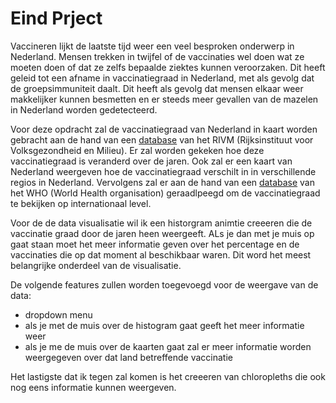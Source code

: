 Eind Prject
============
Vaccineren lijkt de laatste tijd weer een veel besproken onderwerp in Nederland. Mensen trekken in twijfel of de vaccinaties wel doen wat ze moeten doen of dat ze zelfs bepaalde ziektes kunnen veroorzaken. Dit heeft geleid tot een afname in vaccinatiegraad in Nederland, met als gevolg dat de groepsimmuniteit daalt. Dit heeft als gevolg dat mensen elkaar weer makkelijker kunnen besmetten en er steeds meer gevallen van de mazelen in Nederland worden gedetecteerd. 

Voor deze opdracht zal de vaccinatiegraad van Nederland in kaart worden gebracht aan de hand van een [database](https://www.volksgezondheidenzorg.info/onderwerp/vaccinaties/cijfers-context/trends#node-trend-vaccinatiegraad-zuigelingen) van het RIVM (Rijksinstituut voor Volksgezondheid en Milieu). Er zal worden gekeken hoe deze vaccinatiegraad is veranderd over de jaren. Ook zal er een kaart van Nederland weergeven hoe de vaccinatiegraad verschilt in in verschillende regios in Nederland. Vervolgens zal er aan de hand van een [database](http://apps.who.int/gho/data/node.main.A824?lang=en) van het WHO (World Health organisation) geraadlpeegd om de vaccinatiegraad te bekijken op internationaal level. 

Voor de de data visualisatie wil ik een historgram animtie creeeren die de vaccinatie graad door de jaren heen weergeeft. ALs je dan met je muis op gaat staan moet het meer informatie geven over het percentage en de vaccinaties die op dat moment al beschikbaar waren. Dit word het meest belangrijke onderdeel van de visualisatie.

De volgende features zullen worden toegevoegd voor de weergave van de data:

* dropdown menu
* als je met de muis over de histogram gaat geeft het meer informatie weer
* als je me de muis over de kaarten gaat zal er meer informatie worden weergegeven over dat land betreffende vaccinatie

Het lastigste dat ik tegen zal komen is het creeeren van chloropleths die ook nog eens informatie kunnen weergeven.
